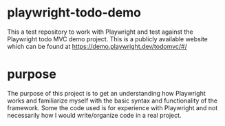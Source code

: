 # playwright-todo-demo
This a test repository to work with Playwright and test against the Playwright todo MVC demo project. This is a publicly available website which can be 
found at https://demo.playwright.dev/todomvc/#/

# purpose
The purpose of this project is to get an understanding how Playwright works and familiarize myself with the basic syntax and functionality of the framework. 
Some the code used is for experience with Playwright and not necessarily how I would write/organize code in a real project.
